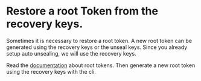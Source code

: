Restore a root Token from the recovery keys.
===
Sometimes it is necessary to restore a root token.
A new root token can be generated using the recovery keys or the unseal keys. Since you already setup auto unsealing, we will use the recovery keys.

Read the [documentation](https://developer.hashicorp.com/vault/tutorials/operations/generate-root) about root tokens.
Then generate a new root token using the recovery keys with the cli.
